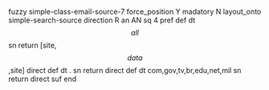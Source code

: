 fuzzy simple-class-email-source-7
   force_position Y
   madatory N
   layout_onto simple-search-source
   direction R
   an AN
   sq 4
   pref 
   def 
    dt $$all$$
    sn 
    return [site,$$data$$,site]
    direct 
   def 
    dt .
    sn 
    return 
    direct 
   def 
    dt com,gov,tv,br,edu,net,mil
    sn 
    return 
    direct 
   suf 
end
